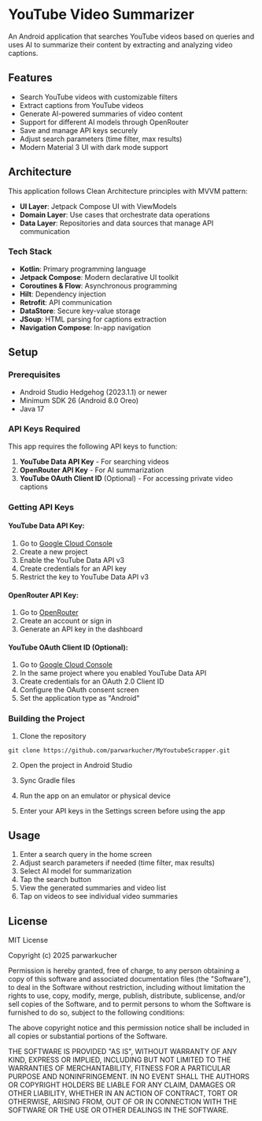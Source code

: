 # YouTube Video Summarizer

An Android application that searches YouTube videos based on queries and uses AI to summarize their content by extracting and analyzing video captions.

## Features

- Search YouTube videos with customizable filters
- Extract captions from YouTube videos
- Generate AI-powered summaries of video content
- Support for different AI models through OpenRouter
- Save and manage API keys securely
- Adjust search parameters (time filter, max results)
- Modern Material 3 UI with dark mode support


## Architecture

This application follows Clean Architecture principles with MVVM pattern:

- **UI Layer**: Jetpack Compose UI with ViewModels
- **Domain Layer**: Use cases that orchestrate data operations
- **Data Layer**: Repositories and data sources that manage API communication

### Tech Stack

- **Kotlin**: Primary programming language
- **Jetpack Compose**: Modern declarative UI toolkit
- **Coroutines & Flow**: Asynchronous programming
- **Hilt**: Dependency injection
- **Retrofit**: API communication
- **DataStore**: Secure key-value storage
- **JSoup**: HTML parsing for captions extraction
- **Navigation Compose**: In-app navigation

## Setup

### Prerequisites

- Android Studio Hedgehog (2023.1.1) or newer
- Minimum SDK 26 (Android 8.0 Oreo)
- Java 17

### API Keys Required

This app requires the following API keys to function:

1. **YouTube Data API Key** - For searching videos
2. **OpenRouter API Key** - For AI summarization
3. **YouTube OAuth Client ID** (Optional) - For accessing private video captions

### Getting API Keys

#### YouTube Data API Key:
1. Go to [Google Cloud Console](https://console.cloud.google.com/)
2. Create a new project
3. Enable the YouTube Data API v3
4. Create credentials for an API key
5. Restrict the key to YouTube Data API v3

#### OpenRouter API Key:
1. Go to [OpenRouter](https://openrouter.ai/)
2. Create an account or sign in
3. Generate an API key in the dashboard

#### YouTube OAuth Client ID (Optional):
1. Go to [Google Cloud Console](https://console.cloud.google.com/)
2. In the same project where you enabled YouTube Data API
3. Create credentials for an OAuth 2.0 Client ID
4. Configure the OAuth consent screen
5. Set the application type as "Android"

### Building the Project

1. Clone the repository
```
git clone https://github.com/parwarkucher/MyYoutubeScrapper.git
```

2. Open the project in Android Studio

3. Sync Gradle files

4. Run the app on an emulator or physical device

5. Enter your API keys in the Settings screen before using the app

## Usage

1. Enter a search query in the home screen
2. Adjust search parameters if needed (time filter, max results)
3. Select AI model for summarization
4. Tap the search button
5. View the generated summaries and video list
6. Tap on videos to see individual video summaries

## License

MIT License

Copyright (c) 2025 parwarkucher

Permission is hereby granted, free of charge, to any person obtaining a copy
of this software and associated documentation files (the "Software"), to deal
in the Software without restriction, including without limitation the rights
to use, copy, modify, merge, publish, distribute, sublicense, and/or sell
copies of the Software, and to permit persons to whom the Software is
furnished to do so, subject to the following conditions:

The above copyright notice and this permission notice shall be included in all
copies or substantial portions of the Software.

THE SOFTWARE IS PROVIDED "AS IS", WITHOUT WARRANTY OF ANY KIND, EXPRESS OR
IMPLIED, INCLUDING BUT NOT LIMITED TO THE WARRANTIES OF MERCHANTABILITY,
FITNESS FOR A PARTICULAR PURPOSE AND NONINFRINGEMENT. IN NO EVENT SHALL THE
AUTHORS OR COPYRIGHT HOLDERS BE LIABLE FOR ANY CLAIM, DAMAGES OR OTHER
LIABILITY, WHETHER IN AN ACTION OF CONTRACT, TORT OR OTHERWISE, ARISING FROM,
OUT OF OR IN CONNECTION WITH THE SOFTWARE OR THE USE OR OTHER DEALINGS IN THE
SOFTWARE.

